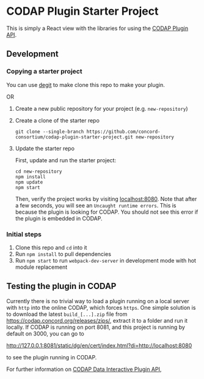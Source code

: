 # CODAP Plugin Starter Project

 This is simply a React view with the libraries for using the [CODAP Plugin API](https://github.com/concord-consortium/codap/wiki/CODAP-Data-Interactive-Plugin-API).

## Development

### Copying a starter project
You can use [degit](https://www.npmjs.com/package/degit) to make clone this repo to make your plugin.

OR

1. Create a new public repository for your project (e.g. `new-repository`)
2. Create a clone of the starter repo
    ```
    git clone --single-branch https://github.com/concord-consortium/codap-plugin-starter-project.git new-repository
    ```
3. Update the starter repo

    First, update and run the starter project:
    ```
    cd new-repository
    npm install
    npm update
    npm start
    ```
    Then, verify the project works by visiting [localhost:8080](http://localhost:8080). Note that after a few seconds, you will see an `Uncaught runtime errors`. This is because the plugin is looking for CODAP. You should not see this error if the plugin is embedded in CODAP.

### Initial steps

1. Clone this repo and `cd` into it
2. Run `npm install` to pull dependencies
3. Run `npm start` to run `webpack-dev-server` in development mode with hot module replacement

## Testing the plugin in CODAP

Currently there is no trivial way to load a plugin running on a local server with `http` into the online CODAP, which forces `https`. One simple solution is to download the latest `build_[...].zip` file from https://codap.concord.org/releases/zips/, extract it to a folder and run it locally. If CODAP is running on port 8081, and this project is running by default on 3000, you can go to

http://127.0.0.1:8081/static/dg/en/cert/index.html?di=http://localhost:8080

to see the plugin running in CODAP.

For further information on [CODAP Data Interactive Plugin API](https://github.com/concord-consortium/codap/wiki/CODAP-Data-Interactive-Plugin-API),
